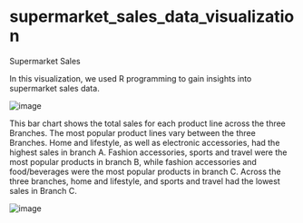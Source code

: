 # supermarket_sales_data_visualization
Supermarket Sales

In this visualization, we used R programming to gain insights into supermarket sales data.

![image](https://user-images.githubusercontent.com/99766998/156859952-1f9f8f22-401e-4678-99be-daf671a8d7be.png)

This bar chart shows the total sales for each product line across the three Branches. The most popular product lines vary between the three Branches. Home and lifestyle, as well as electronic accessories, had the highest sales in branch A. Fashion accessories, sports and travel were the most popular products in branch B, while fashion accessories and food/beverages were the most popular products in branch C. Across the three branches, home and lifestyle, and sports and travel had the lowest sales in Branch C.


![image](https://user-images.githubusercontent.com/99766998/156861307-67b80d9e-818e-477d-ab23-05d893c02557.png)

